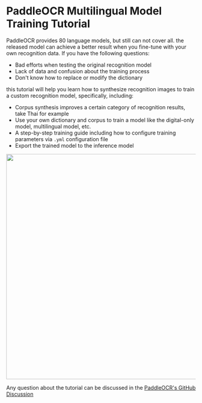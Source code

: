 # PaddleOCR Multilingual Model Training Tutorial

PaddleOCR provides 80 language models, but still can not cover all. the released model can achieve a better result when you fine-tune with your own recognition data. If you have the following questions:

- Bad efforts when testing the original recognition model
- Lack of data and confusion about the training process
- Don't know how to replace or modify the dictionary

this tutorial will help you learn how to synthesize recognition images to train a custom recognition model, specifically, including:
- Corpus synthesis improves a certain category of recognition results, take Thai for example
- Use your own dictionary and corpus to train a model like the digital-only model, multilingual model, etc.
- A step-by-step training guide including how to configure training parameters via `.yml` configuration file
- Export the trained model to the inference model


<img src='https://user-images.githubusercontent.com/50011306/184822349-c214e8b7-90f5-4bab-9833-978b5055af04.png' width="600" heith="600">

Any question about the tutorial can be discussed in the [PaddleOCR's GitHub Discussion](https://github.com/PaddlePaddle/PaddleOCR/discussions)
